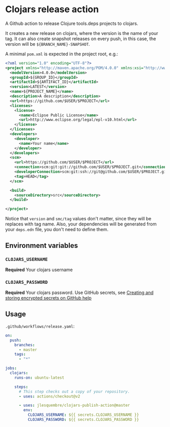 # Clojars release action

A Github action to release Clojure tools.deps projects to clojars.

It creates a new release on clojars, where the version is the name of your tag.
It can also create snapshot releases on every push, in this case, the version
will be `${BRANCH_NAME}-SNAPSHOT`.

A minimal `pom.xml` is expected in the project root, e.g.:

```xml
<?xml version="1.0" encoding="UTF-8"?>
<project xmlns="http://maven.apache.org/POM/4.0.0" xmlns:xsi="http://www.w3.org/2001/XMLSchema-instance" xsi:schemaLocation="http://maven.apache.org/POM/4.0.0 http://maven.apache.org/xsd/maven-4.0.0.xsd">
  <modelVersion>4.0.0</modelVersion>
  <groupId>${GROUP_ID}</groupId>
  <artifactId>${ARTIFACT_ID}</artifactId>
  <version>LATEST</version>
  <name>${PROJECT_NAME}</name>
  <description>A description</description>
  <url>https://github.com/$USER/$PROJECT</url>
  <licenses>
    <license>
      <name>Eclipse Public License</name>
      <url>http://www.eclipse.org/legal/epl-v10.html</url>
    </license>
  </licenses>
  <developers>
    <developer>
      <name>Your name</name>
    </developer>
  </developers>
  <scm>
    <url>https://github.com/$USER/$PROJECT</url>
    <connection>scm:git:git://github.com/$USER/$PROJECT.git</connection>
    <developerConnection>scm:git:ssh://git@github.com/$USER/$PROJECT.git</developerConnection>
    <tag>HEAD</tag>
  </scm>

  <build>
    <sourceDirectory>src</sourceDirectory>
  </build>

</project>
```

Notice that `version` and `smc/tag` values don't matter, since they will be
replaces with tag name. Also, your dependencies will be generated from your
`deps.edn` file, you don't need to define them.

## Environment variables

### `CLOJARS_USERNAME`

**Required** Your clojars username

### `CLOJARS_PASSWORD`

**Required** Your clojars password. Use GitHub secrets, see
[Creating and storing encrypted secrets on GitHub help](https://help.github.com/en/actions/configuring-and-managing-workflows/creating-and-storing-encrypted-secrets)

## Usage

`.github/workflows/release.yaml`:

```yaml
on:
  push:
    branches:
      - master
    tags:
      - "*"

jobs:
  clojars:
    runs-on: ubuntu-latest

    steps:
      # This step checks out a copy of your repository.
      - uses: actions/checkout@v2

      - uses: jlesquembre/clojars-publish-action@master
        env:
          CLOJARS_USERNAME: ${{ secrets.CLOJARS_USERNAME }}
          CLOJARS_PASSWORD: ${{ secrets.CLOJARS_PASSWORD }}
```

